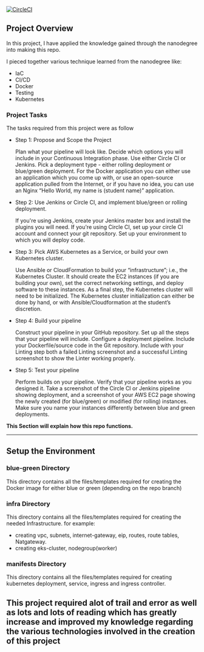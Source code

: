 [![CircleCI](https://dl.circleci.com/status-badge/img/gh/Gharabawi/capstone/tree/green.svg?style=svg)](https://dl.circleci.com/status-badge/redirect/gh/Gharabawi/capstone/tree/green)


## Project Overview

In this project, I have applied the knowledge gained through the nanodegree into making this repo. 

I pieced together various technique learned from the nanodegree like:
* IaC
* CI/CD
* Docker
* Testing
* Kubernetes

### Project Tasks

The tasks required from this project were as follow
* Step 1: Propose and Scope the Project

    Plan what your pipeline will look like.
    Decide which options you will include in your Continuous Integration phase. Use either Circle CI or Jenkins.
    Pick a deployment type - either rolling deployment or blue/green deployment.
    For the Docker application you can either use an application which you come up with, or use an open-source application pulled from the Internet, or if you have no idea, you can use an Nginx “Hello World, my name is (student name)” application.

* Step 2: Use Jenkins or Circle CI, and implement blue/green or rolling deployment.

    If you're using Jenkins, create your Jenkins master box and install the plugins you will need.
    If you're using Circle CI, set up your circle CI account and connect your git repository.
    Set up your environment to which you will deploy code.

* Step 3: Pick AWS Kubernetes as a Service, or build your own Kubernetes cluster.

    Use Ansible or CloudFormation to build your “infrastructure”; i.e., the Kubernetes Cluster.
    It should create the EC2 instances (if you are building your own), set the correct networking settings, and deploy software to these instances.
    As a final step, the Kubernetes cluster will need to be initialized. The Kubernetes cluster initialization can either be done by hand, or with Ansible/Cloudformation at the student’s discretion.

* Step 4: Build your pipeline

    Construct your pipeline in your GitHub repository.
    Set up all the steps that your pipeline will include.
    Configure a deployment pipeline.
    Include your Dockerfile/source code in the Git repository.
    Include with your Linting step both a failed Linting screenshot and a successful Linting screenshot to show the Linter working properly.

* Step 5: Test your pipeline

    Perform builds on your pipeline.
    Verify that your pipeline works as you designed it.
    Take a screenshot of the Circle CI or Jenkins pipeline showing deployment, and a screenshot of your AWS EC2 page showing the newly created (for blue/green) or modified (for rolling) instances. Make sure you name your instances differently between blue and green deployments.


**This Section will explain how this repo functions.**

---

## Setup the Environment

### blue-green Directory
This directory contains all the files/templates required for creating the Docker image for either blue or green (depending on the repo branch)

### infra Directory
This directory contains all the files/templates required for creating the needed Infrastructure.
for example:
* creating vpc, subnets, internet-gateway, eip, routes, route tables, Natgateway.
* creating eks-cluster, nodegroup(worker)

### manifests Directory

This directory contains all the files/templates required for creating kubernetes deployment, service, ingress and ingress controller.


**This project required alot of trail and error as well as lots and lots of reading which has greatly increase and improved my knowledge regarding the various technologies involved in the creation of this project**
---
